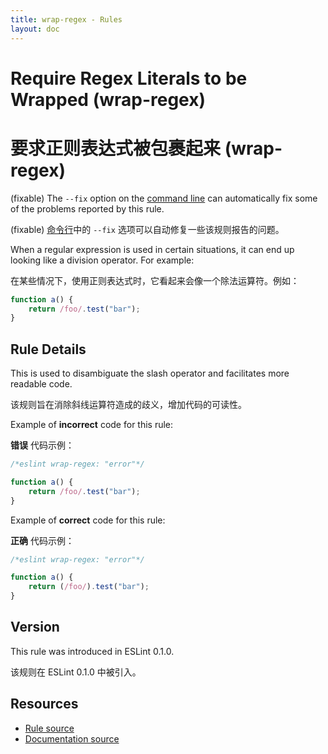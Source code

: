 ```yaml
---
title: wrap-regex - Rules
layout: doc
---
```

<!-- Note: No pull requests accepted for this file. See README.md in the root directory for details. -->

# Require Regex Literals to be Wrapped (wrap-regex)

# 要求正则表达式被包裹起来 (wrap-regex)

(fixable) The `--fix` option on the [command line](../user-guide/command-line-interface#fix) can automatically fix some of the problems reported by this rule.

(fixable) [命令行](../user-guide/command-line-interface#fix)中的 `--fix` 选项可以自动修复一些该规则报告的问题。

When a regular expression is used in certain situations, it can end up looking like a division operator. For example:

在某些情况下，使用正则表达式时，它看起来会像一个除法运算符。例如：

```js
function a() {
    return /foo/.test("bar");
}
```

## Rule Details

This is used to disambiguate the slash operator and facilitates more readable code.

该规则旨在消除斜线运算符造成的歧义，增加代码的可读性。

Example of **incorrect** code for this rule:

**错误** 代码示例：

```js
/*eslint wrap-regex: "error"*/

function a() {
    return /foo/.test("bar");
}
```

Example of **correct** code for this rule:

**正确** 代码示例：

```js
/*eslint wrap-regex: "error"*/

function a() {
    return (/foo/).test("bar");
}
```

## Version

This rule was introduced in ESLint 0.1.0.

该规则在 ESLint 0.1.0 中被引入。

## Resources

* [Rule source](https://github.com/eslint/eslint/tree/master/lib/rules/wrap-regex.js)
* [Documentation source](https://github.com/eslint/eslint/tree/master/docs/rules/wrap-regex.md)
